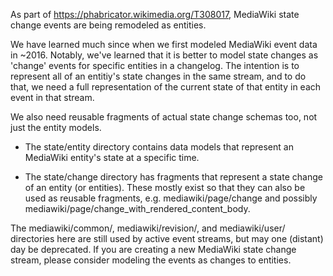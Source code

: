 As part of https://phabricator.wikimedia.org/T308017,
MediaWiki state change events are being remodeled as entities.

We have learned much since when we first modeled
MediaWiki event data in ~2016.  Notably, we've learned that it
is better to model state changes as 'change' events
for specific entities in a changelog.  The intention
is to represent all of an entitiy's state changes in the same
stream, and to do that, we need a full representation
of the current state of that entity in each event in that stream.

We also need reusable fragments of actual state change
schemas too, not just the entity models.

- The state/entity directory contains data models that
  represent an MediaWiki entity's state at a specific time.

- The state/change directory has fragments that represent
  a state change of an entity (or entities).  These mostly exist
  so that they can also be used as reusable fragments,
  e.g. mediawiki/page/change and
  possibly mediawiki/page/change_with_rendered_content_body.

The mediawiki/common/, mediawiki/revision/, and mediawiki/user/ directories here are
still used by active event streams, but may one (distant)
day be deprecated.  If you are creating a new MediaWiki
state change stream, please consider modeling the events as changes to
entities.

